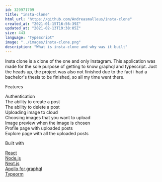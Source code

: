 ```yaml
---
id: 329971709
title: "insta-clone"
html_url: "https://github.com/Andreasmalleus/insta-clone"
created_at: "2021-01-15T16:56:39Z"
updated_at: "2021-02-13T19:38:05Z"
size: 443
language: "TypeScript"
image: "../images/insta-clone.png"
description: "What is insta-clone and why was it built"
---
```


Insta clone is a clone of the one and only Instagram. This application was made for the sole purpose of getting to know graphql and typescript. Just the heads up, the project was also not finished due to the fact i had a bachelor's thesis to be finished, so all my time went there.

Features

Authentication  
The ability to create a post  
The ability to delete a post  
Uploading image to cloud  
Choosing images that you want to upload  
Image preview when the image is chosen  
Profile page with uploaded posts  
Explore page with all the uploaded posts

Built with

[React](https://reactjs.org/)  
[Node.js](https://nodejs.org/en/)  
[Next.js](https://nextjs.org/)  
[Apollo for graphql](https://www.apollographql.com/)  
[Typeorm](https://typeorm.io/#/)
